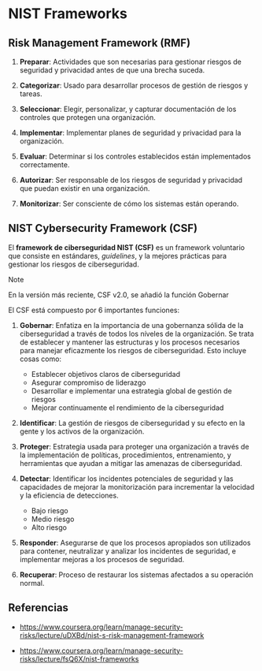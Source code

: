 # NIST Frameworks

## Risk Management Framework (RMF)

1. **Preparar**: Actividades que son necesarias para gestionar riesgos de
   seguridad y privacidad antes de que una brecha suceda.

2. **Categorizar**: Usado para desarrollar procesos de gestión de riesgos y
   tareas.

3. **Seleccionar**: Elegir, personalizar, y capturar documentación de los
   controles que protegen una organización.

4. **Implementar**: Implementar planes de seguridad y privacidad para la
   organización.

5. **Evaluar**: Determinar si los controles establecidos están implementados
   correctamente.

6. **Autorizar**: Ser responsable de los riesgos de seguridad y privacidad que
   puedan existir en una organización.

7. **Monitorizar**: Ser consciente de cómo los sistemas están operando.

## NIST Cybersecurity Framework (CSF)

El **framework de ciberseguridad NIST (CSF)** es un framework voluntario que
consiste en estándares, _guidelines_, y la mejores prácticas para gestionar los
riesgos de ciberseguridad.

> [!NOTE]
>
> En la versión más reciente, CSF v2.0, se añadió la función Gobernar

El CSF está compuesto por 6 importantes funciones:

1. **Gobernar**: Enfatiza en la importancia de una gobernanza sólida de la
   ciberseguridad a través de todos los níveles de la organización. Se trata de
   establecer y mantener las estructuras y los procesos necesarios para manejar
   eficazmente los riesgos de ciberseguridad. Esto incluye cosas como:

   - Establecer objetivos claros de ciberseguridad
   - Asegurar compromiso de liderazgo
   - Desarrollar e implementar una estrategia global de gestión de riesgos
   - Mejorar continuamente el rendimiento de la ciberseguridad

2. **Identificar**: La gestión de riesgos de ciberseguridad y su efecto en la
   gente y los activos de la organización.

3. **Proteger**: Estrategia usada para proteger una organización a través de la
   implementación de políticas, procedimientos, entrenamiento, y herramientas
   que ayudan a mitigar las amenazas de ciberseguridad.

4. **Detectar**: Identificar los incidentes potenciales de seguridad y las
   capacidades de mejorar la monitorización para incrementar la velocidad y la
   eficiencia de detecciones.

   - Bajo riesgo
   - Medio riesgo
   - Alto riesgo

5. **Responder**: Asegurarse de que los procesos apropiados son utilizados para
   contener, neutralizar y analizar los incidentes de seguridad, e implementar
   mejoras a los procesos de seguridad.

6. **Recuperar**: Proceso de restaurar los sistemas afectados a su operación
   normal.

## Referencias

- <https://www.coursera.org/learn/manage-security-risks/lecture/uDXBd/nist-s-risk-management-framework>

- <https://www.coursera.org/learn/manage-security-risks/lecture/fsQ6X/nist-frameworks>
